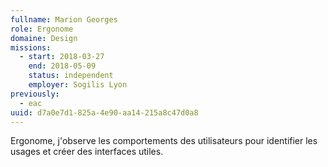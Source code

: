 ```yaml
---
fullname: Marion Georges
role: Ergonome
domaine: Design
missions:
  - start: 2018-03-27
    end: 2018-05-09
    status: independent
    employer: Sogilis Lyon
previously:
  - eac
uuid: d7a0e7d1-825a-4e90-aa14-215a8c47d0a8
---
```

Ergonome, j'observe les comportements des utilisateurs pour identifier les usages et créer des interfaces utiles.